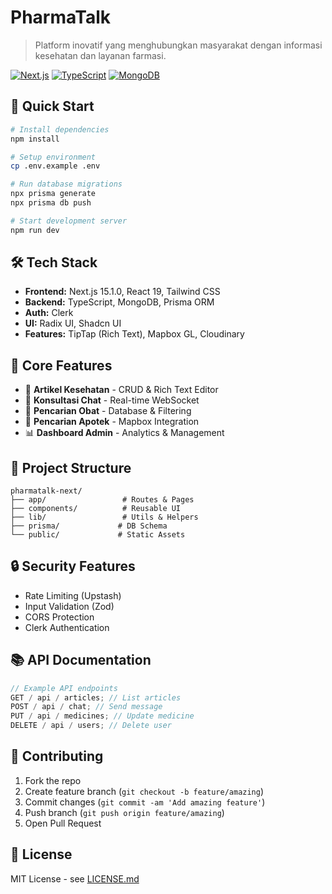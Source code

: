 # PharmaTalk

> Platform inovatif yang menghubungkan masyarakat dengan informasi kesehatan dan layanan farmasi.

[![Next.js](https://img.shields.io/badge/Next.js-15.1.0-black)](https://nextjs.org/)
[![TypeScript](https://img.shields.io/badge/TypeScript-5.0-blue)](https://www.typescriptlang.org/)
[![MongoDB](https://img.shields.io/badge/MongoDB-Latest-green)](https://www.mongodb.com/)

## 🚀 Quick Start

```bash
# Install dependencies
npm install

# Setup environment
cp .env.example .env

# Run database migrations
npx prisma generate
npx prisma db push

# Start development server
npm run dev
```

## 🛠 Tech Stack

- **Frontend:** Next.js 15.1.0, React 19, Tailwind CSS
- **Backend:** TypeScript, MongoDB, Prisma ORM
- **Auth:** Clerk
- **UI:** Radix UI, Shadcn UI
- **Features:** TipTap (Rich Text), Mapbox GL, Cloudinary

## 🌟 Core Features

- 📝 **Artikel Kesehatan** - CRUD & Rich Text Editor
- 💬 **Konsultasi Chat** - Real-time WebSocket
- 💊 **Pencarian Obat** - Database & Filtering
- 🏥 **Pencarian Apotek** - Mapbox Integration
- 📊 **Dashboard Admin** - Analytics & Management

## 📁 Project Structure

```
pharmatalk-next/
├── app/                 # Routes & Pages
├── components/          # Reusable UI
├── lib/                 # Utils & Helpers
├── prisma/             # DB Schema
└── public/             # Static Assets
```

## 🔒 Security Features

- Rate Limiting (Upstash)
- Input Validation (Zod)
- CORS Protection
- Clerk Authentication

## 📚 API Documentation

```typescript
// Example API endpoints
GET / api / articles; // List articles
POST / api / chat; // Send message
PUT / api / medicines; // Update medicine
DELETE / api / users; // Delete user
```

## 🤝 Contributing

1. Fork the repo
2. Create feature branch (`git checkout -b feature/amazing`)
3. Commit changes (`git commit -am 'Add amazing feature'`)
4. Push branch (`git push origin feature/amazing`)
5. Open Pull Request

## 📝 License

MIT License - see [LICENSE.md](LICENSE.md)
